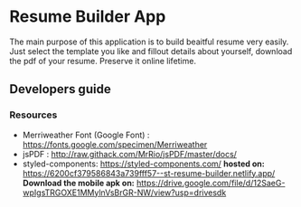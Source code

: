 # Resume Builder App
The main purpose of this application is to build beaitful resume very easily. Just select the template you like and fillout details about yourself, download the pdf of your resume. Preserve it online lifetime.
## Developers guide
### Resources
 - Merriweather Font (Google Font) : https://fonts.google.com/specimen/Merriweather
 - jsPDF : http://raw.githack.com/MrRio/jsPDF/master/docs/
 - styled-components: https://styled-components.com/
**hosted on:** https://6200cf379586843a739fff57--st-resume-builder.netlify.app/
**Download the mobile apk on:** https://drive.google.com/file/d/12SaeG-wpIgsTRGOXE1MMylnVsBrGR-NW/view?usp=drivesdk
